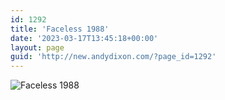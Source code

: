 ```yaml
---
id: 1292
title: 'Faceless 1988'
date: '2023-03-17T13:45:18+00:00'
layout: page
guid: 'http://new.andydixon.com/?page_id=1292'
---
```


![Faceless 1988](https://i0.wp.com/assets.g8x2.ldn.idrivee2-23.com/posters/Faceless%201988%2001.jpg?w=1200&ssl=1 "Faceless 1988")